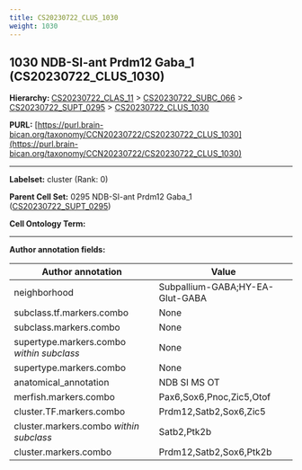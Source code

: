 ```yaml
---
title: CS20230722_CLUS_1030
weight: 1030
---
```

## 1030 NDB-SI-ant Prdm12 Gaba_1 (CS20230722_CLUS_1030)
<b>Hierarchy: </b>
[CS20230722_CLAS_11](../CS20230722_CLAS_11) >
[CS20230722_SUBC_066](../CS20230722_SUBC_066) >
[CS20230722_SUPT_0295](../CS20230722_SUPT_0295) >
[CS20230722_CLUS_1030](../CS20230722_CLUS_1030)

**PURL:** [https://purl.brain-bican.org/taxonomy/CCN20230722/CS20230722_CLUS_1030](https://purl.brain-bican.org/taxonomy/CCN20230722/CS20230722_CLUS_1030)

---


**Labelset:** cluster (Rank: 0)

**Parent Cell Set:** 0295 NDB-SI-ant Prdm12 Gaba_1 ([CS20230722_SUPT_0295](../CS20230722_SUPT_0295))



**Cell Ontology Term:** 

[MARKER GENES.]: #


---

[TRANSFERRED ANNOTATIONS.]: #


[AUTHOR ANNOTATION FIELDS.]: #


**Author annotation fields:**

| Author annotation | Value |
|-------------------|-------|
|neighborhood|Subpallium-GABA;HY-EA-Glut-GABA|
|subclass.tf.markers.combo|None|
|subclass.markers.combo|None|
|supertype.markers.combo _within subclass_|None|
|supertype.markers.combo|None|
|anatomical_annotation|NDB SI MS OT|
|merfish.markers.combo|Pax6,Sox6,Pnoc,Zic5,Otof|
|cluster.TF.markers.combo|Prdm12,Satb2,Sox6,Zic5|
|cluster.markers.combo _within subclass_|Satb2,Ptk2b|
|cluster.markers.combo|Prdm12,Satb2,Sox6,Ptk2b|
